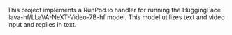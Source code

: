 This project implements a RunPod.io handler for running the HuggingFace llava-hf/LLaVA-NeXT-Video-7B-hf model. This model utilizes text and video input and replies in text.
